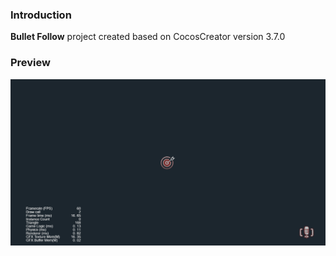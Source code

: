 ### Introduction
**Bullet Follow** project created based on CocosCreator version 3.7.0

### Preview
![image](../../../gif/202201/2022012011.gif)